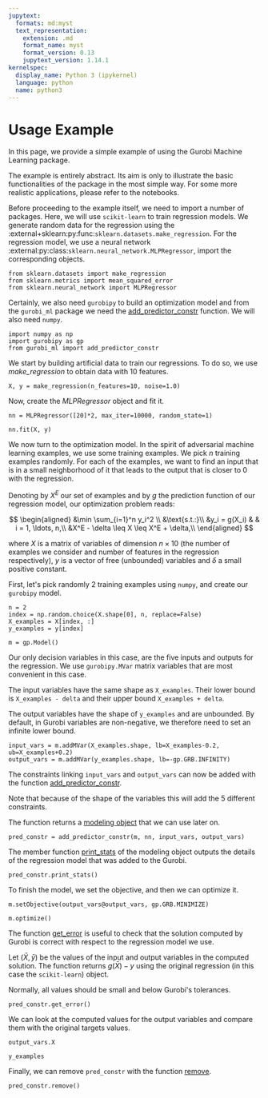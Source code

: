 ```yaml
---
jupytext:
  formats: md:myst
  text_representation:
    extension: .md
    format_name: myst
    format_version: 0.13
    jupytext_version: 1.14.1
kernelspec:
  display_name: Python 3 (ipykernel)
  language: python
  name: python3
---
```


Usage Example
=============

In this page, we provide a simple example of using the Gurobi Machine Learning package.

The example is entirely abstract. Its aim is only to illustrate the basic functionalities of the
package in the most simple way. For some more realistic applications, please refer to the notebooks.

Before proceeding to the example itself, we need to import a number of packages.
Here, we will use `scikit-learn` to train regression models. We generate random data for the
regression using the :external+sklearn:py:func:`sklearn.datasets.make_regression`. For the regression model, we use a neural network :external:py:class:`sklearn.neural_network.MLPRegressor`, import the corresponding
objects.

```{code-cell}
from sklearn.datasets import make_regression
from sklearn.metrics import mean_squared_error
from sklearn.neural_network import MLPRegressor
```

Certainly, we also need `gurobipy` to build an optimization model and from the `gurobi_ml` package we need the [add_predictor_constr](api/AbstractPredictorConstr.rst#gurobi_ml.add_predictor_constr)
function. We will also need `numpy`.

```{code-cell}
import numpy as np
import gurobipy as gp
from gurobi_ml import add_predictor_constr
```

We start by building artificial data to train our regressions. To do so, we use _make_regression_ to obtain
data with 10 features.

```{code-cell}
X, y = make_regression(n_features=10, noise=1.0)
```

Now, create the _MLPRegressor_ object and fit it.

```{code-cell}
nn = MLPRegressor([20]*2, max_iter=10000, random_state=1)

nn.fit(X, y)
```

We now turn to the optimization model. In the spirit of adversarial machine learning examples, we use some training examples.
We pick $n$ training examples randomly. For each of the examples, we want to find an input that is in a small neighborhood of it that leads to the output that is closer to $0$ with the regression.

Denoting by $X^E$ our set of examples and by $g$ the prediction function of our regression model, our optimization problem reads:

$$
\begin{aligned}
&\min \sum_{i=1}^n y_i^2 \\
&\text{s.t.:}\\
&y_i = g(X_i) & & i = 1, \ldots, n,\\
&X^E - \delta \leq X \leq X^E + \delta,\\
\end{aligned}
$$

where $X$ is a matrix of variables of dimension $n \times 10$ (the number of examples we consider and number of features in the regression respectively), $y$ is a vector of free (unbounded) variables and $\delta$ a small positive constant.

First, let's pick randomly 2 training examples using `numpy`, and create our `gurobipy` model.

```{code-cell}
n = 2
index = np.random.choice(X.shape[0], n, replace=False)
X_examples = X[index, :]
y_examples = y[index]

m = gp.Model()
```

Our only decision variables in this case, are the five inputs and outputs for the regression. We use `gurobipy.MVar` matrix variables that are most convenient in this case.

The input variables have the same shape as `X_examples`. Their lower bound is `X_examples - delta` and their upper bound `X_examples + delta`.

The output variables have the shape of `y_examples` and are unbounded. By default, in Gurobi variables are non-negative, we therefore need to set an infinite lower bound.

```{code-cell}
input_vars = m.addMVar(X_examples.shape, lb=X_examples-0.2, ub=X_examples+0.2)
output_vars = m.addMVar(y_examples.shape, lb=-gp.GRB.INFINITY)
```

The constraints linking `input_vars` and `output_vars` can now be added with the function
[add_predictor_constr](api/AbstractPredictorConstr.rst#gurobi_ml.add_predictor_constr).

Note that because of the shape of the variables this will add the 5 different constraints.

The function returns a [modeling object](api/AbstractPredictorConstr.rst#gurobi_ml.modeling.AbstractPredictorConstr) that we can use later on.

```{code-cell}
pred_constr = add_predictor_constr(m, nn, input_vars, output_vars)
```

The member function [print_stats](api/AbstractPredictorConstr.rst#gurobi_ml.modeling.AbstractPredictorConstr.print_stats) of the modeling object outputs the details of the regression model that was added to the Gurobi.

```{code-cell}
pred_constr.print_stats()
```

To finish the model, we set the objective, and then we can optimize it.

```{code-cell}
m.setObjective(output_vars@output_vars, gp.GRB.MINIMIZE)

m.optimize()
```

The function [get_error](api/AbstractPredictorConstr.rst#gurobi_ml.modeling.AbstractPredictorConstr.get_error) is useful to check that the solution computed by Gurobi is correct with respect to the regression model we use.

Let $(\bar X, \bar y)$ be the values of the input and output variables in the computed solution. The function returns $g(\bar X) - y$ using the original regression (in this case the `scikit-learn`) object.

Normally, all values should be small and below Gurobi's tolerances.

```{code-cell}
pred_constr.get_error()
```

We can look at the computed values for the output variables and compare them with the original targets values.

```{code-cell}
output_vars.X
```

```{code-cell}
y_examples
```

Finally, we can remove `pred_constr` with the function [remove](api/AbstractPredictorConstr.rst#gurobi_ml.modeling.AbstractPredictorConstr.remove).

```{code-cell}
pred_constr.remove()
```
